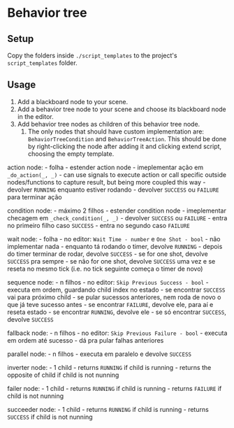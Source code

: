 # Behavior tree

## Setup
Copy the folders inside `./script_templates` to the project's `script_templates` folder.

## Usage

1. Add a blackboard node to your scene.
1. Add a behavior tree node to your scene and choose its blackboard node in the editor.
1. Add behavior tree nodes as children of this behavior tree node.
	1. The only nodes that should have custom implementation are: `BehaviorTreeCondition` and `BehaviorTreeAction`. This should be done by right-clicking the node after adding it and clicking extend script, choosing the empty template.

action node:
	- folha
	- estender action node
	- imeplementar ação em `_do_action(_, _)`
		- can use signals to execute action or call specific outside nodes/functions to capture result, but being more coupled this way
		- devolver `RUNNING` enquanto estiver rodando
		- devolver `SUCCESS` ou `FAILURE` para terminar ação

condition node:
	- máximo 2 filhos
	- estender condition node
	- imeplementar checagem em `_check_condition(_, _)`
		- devolver `SUCCESS` ou `FAILURE`
		- entra no primeiro filho caso `SUCCESS`
		- entra no segundo caso `FAILURE`

wait node:
	- folha
	- no editor: `Wait Time - number` e `One Shot - bool`
	- não implementar nada
	- enquanto tá rodando o timer, devolve `RUNNING`
	- depois do timer terminar de rodar, devolve `SUCCESS`
		- se for one shot, devolve `SUCCESS` pra sempre
		- se não for one shot, devolve `SUCCESS` uma vez e se reseta no mesmo tick (i.e. no tick seguinte começa o timer de novo)

sequence node:
	- n filhos
	- no editor: `Skip Previous Success - bool`
	- executa em ordem, guardando child index no estado
		- se encontrar `SUCCESS` vai para próximo child
			- se pular sucessos anteriores, nem roda de novo o que já teve sucesso antes
		- se encontrar `FAILURE`, devolve ele, para aí e reseta estado
		- se encontrar `RUNNING`, devolve ele
		- se só encontrar `SUCCESS`, devolve `SUCCESS`

fallback node:
	- n filhos
	- no editor: `Skip Previous Failure - bool`
	- executa em ordem até sucesso
	- dá pra pular falhas anteriores

parallel node:
	- n filhos
	- executa em paralelo e devolve `SUCCESS`
	
inverter node:
	- 1 child
	- returns `RUNNING` if child is running
	- returns the opposite of child if child is not nunning

failer node:
	- 1 child
	- returns `RUNNING` if child is running
	- returns `FAILURE` if child is not nunning

succeeder node:
	- 1 child
	- returns `RUNNING` if child is running
	- returns `SUCCESS` if child is not nunning
